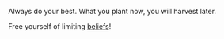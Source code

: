 Always do your best. What you plant now, you will harvest later.

Free yourself of limiting [beliefs](https://github.com/MRosari0/create-your-own-adventure/blob/newoption/beliefs.md)!